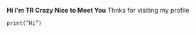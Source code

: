 **Hi i'm TR Crazy Nice to Meet You**
Thnks for visiting my profile

``print(”Hi”)``
<!---
DreamerNo1/DreamerNo1 is a ✨ special ✨ repository because its `README.md` (this file) appears on your GitHub profile.
You can click the Preview link to take a look at your changes.
--->
